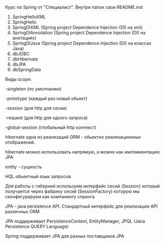 Курс по Spring от "Специалист". Внутри папок свои README.md
1. SpringHelloXML
2. SpringHello
3. SpringDIXML (Spring project Dependence Injection (DI) на xml)
4. SpringDIAnnotation (Spring project Dependence Injection (DI) на анотациях)
5. SpringDIJava (Spring project Dependence Injection (DI) на классах Java)
6. dbJDBC
7. dbHibernate
8. dbJPA 
9. dbSpringData

Виды scope: 

-singleton (по умолчанию)

-prototype  (каждый раз новый обьект)

-session (для http для сесии)

-request (для http для одного запроса)

-global-session (глобальный http контекст)

hibernate одна из реализаций ORM - обьектно реализационных отображений.

hibernate можно использовать напрямую, а можно как имплиментацию JPA

entity - сущность

HQL обьектный язык запросов

Для работы с гиберней используем интерфейс сесий (Session) который получается через фабрику сесий (SessionFactory) которую мы сконфигурируем как компаненту спринга

JPA - java persistence API. Стандартный интерфейс для реализации API различных ORM

JPA поддерживает PersistenceContext, EntityManager, JPQL (Java Persistence QUERY Language)

Spring поддерживает JPA для разных поставщиков JPA